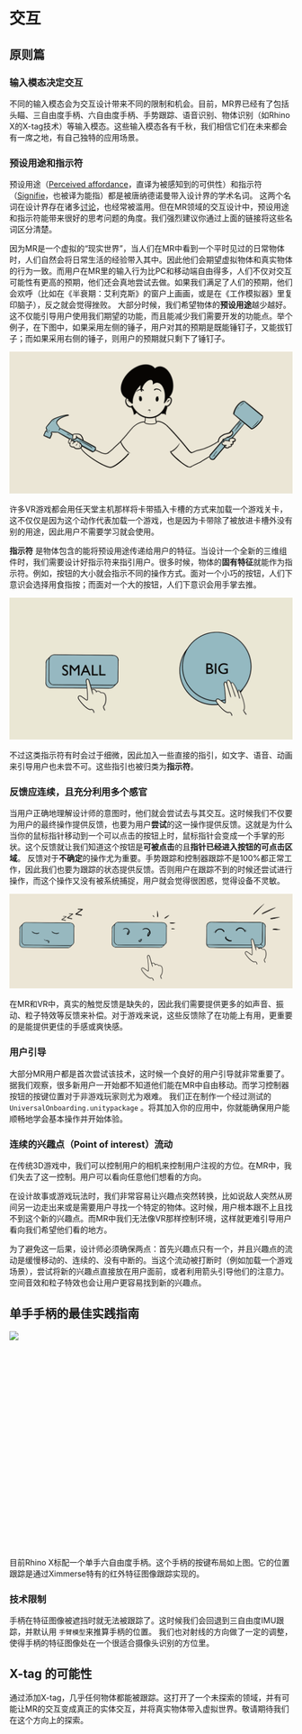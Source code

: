 # 交互

## 原则篇

### 输入模态决定交互
不同的输入模态会为交互设计带来不同的限制和机会。目前，MR界已经有了包括头瞄、三自由度手柄、六自由度手柄、手势跟踪、语音识别、物体识别（如Rhino X的X-tag技术）等输入模态。这些输入模态各有千秋，我们相信它们在未来都会有一席之地，有自己独特的应用场景。

### 预设用途和指示符
预设用途（[Perceived affordance](https://www.zhihu.com/question/19608055/answer/13492182)，直译为被感知到的可供性）和指示符（[Signifie](https://www.zhihu.com/question/19965677/answer/106097258)，也被译为能指）都是被唐纳德诺曼带入设计界的学术名词。
这两个名词在设计界存在诸多[讨论](https://ux.stackexchange.com/a/94270)，也经常被滥用。但在MR领域的交互设计中，预设用途和指示符能带来很好的思考问题的角度。我们强烈建议你通过上面的链接将这些名词区分清楚。

因为MR是一个虚拟的“现实世界”，当人们在MR中看到一个平时见过的日常物体时，人们自然会将日常生活的经验带入其中。因此他们会期望虚拟物体和真实物体的行为一致。而用户在MR里的输入行为比PC和移动端自由得多，人们不仅对交互可能性有更高的预期，他们还会真地尝试去做。如果我们满足了人们的预期，他们会欢呼（比如在《半衰期：艾利克斯》的窗户上画画，或是在《工作模拟器》里复印脑子），反之就会觉得挫败。
大部分时候，我们希望物体的**预设用途**越少越好。这不仅能引导用户使用我们期望的功能，而且能减少我们需要开发的功能点。举个例子，在下图中，如果采用左侧的锤子，用户对其的预期是既能锤钉子，又能拔钉子；而如果采用右侧的锤子，则用户的预期就只剩下了锤钉子。

![Two affordances in one](../images/interaction_affordances.jpg)

许多VR游戏都会用任天堂主机那样将卡带插入卡槽的方式来加载一个游戏关卡，这不仅仅是因为这个动作代表加载一个游戏，也是因为卡带除了被放进卡槽外没有别的用途，因此用户不需要学习就会使用。

**指示符** 是物体包含的能将预设用途传递给用户的特征。当设计一个全新的三维组件时，我们需要设计好指示符来指引用户。很多时候，物体的**固有特征**就能作为指示符。例如，按钮的大小就会指示不同的操作方式。面对一个小巧的按钮，人们下意识会选择用食指按；而面对一个大的按钮，人们下意识会用手掌去推。

![Size can be signifier](../images/interaction_button.jpg)

不过这类指示符有时会过于细微，因此加入一些直接的指引，如文字、语音、动画来引导用户也未尝不可。这些指引也被归类为**指示符**。

### 反馈应连续，且充分利用多个感官
当用户正确地理解设计师的意图时，他们就会尝试去与其交互。这时候我们不仅要为用户的最终操作提供反馈，也要为用户**尝试**的这一操作提供反馈。这就是为什么当你的鼠标指针移动到一个可以点击的按钮上时，鼠标指针会变成一个手掌的形状。这个反馈就让我们知道这个按钮是**可被点击**的且**指针已经进入按钮的可点击区域**。
反馈对于**不确定**的操作尤为重要。手势跟踪和控制器跟踪不是100%都正常工作，因此我们也要为跟踪的状态提供反馈。否则用户在跟踪不到的时候还尝试进行操作，而这个操作又没有被系统捕捉，用户就会觉得很困惑，觉得设备不灵敏。

![Feedback removes uncertainty](../images/interaction_feedback.jpg)

在MR和VR中，真实的触觉反馈是缺失的，因此我们需要提供更多的如声音、振动、粒子特效等反馈来补偿。对于游戏来说，这些反馈除了在功能上有用，更重要的是能提供更佳的手感或爽快感。

### 用户引导
大部分MR用户都是首次尝试该技术，这时候一个良好的用户引导就非常重要了。据我们观察，很多新用户一开始都不知道他们能在MR中自由移动。而学习控制器按钮的按键位置对于非游戏玩家则尤为艰难。
我们正在制作一个经过测试的 `UniversalOnboarding.unitypackage` 。将其加入你的应用中，你就能确保用户能顺畅地学会基本操作并开始体验。

### 连续的兴趣点（Point of interest）流动
在传统3D游戏中，我们可以控制用户的相机来控制用户注视的方位。在MR中，我们失去了这一控制。用户可以看向任意他们想看的方向。

在设计故事或游戏玩法时，我们非常容易让兴趣点突然转换，比如说敌人突然从房间另一边走出来或是需要用户寻找一个特定的物体。这时候，用户根本跟不上且找不到这个新的兴趣点。而MR中我们无法像VR那样控制环境，这样就更难引导用户看向我们希望他们看的地方。

为了避免这一后果，设计师必须确保两点：首先兴趣点只有一个，并且兴趣点的流动是缓慢移动的、连续的、没有中断的。当这个流动被打断时（例如加载一个游戏场景），尝试将新的兴趣点直接放在用户面前，或者利用箭头引导他们的注意力。空间音效和粒子特效也会让用户更容易找到新的兴趣点。

## 单手手柄的最佳实践指南
<img src="images/Interaction_controller.png" height="400" style="margin: 0 auto; display: block;">
目前Rhino X标配一个单手六自由度手柄。这个手柄的按键布局如上图。它的位置跟踪是通过Ximmerse特有的红外特征图像跟踪实现的。

### 技术限制
手柄在特征图像被遮挡时就无法被跟踪了。这时候我们会回退到三自由度IMU跟踪，并默认用 `手臂模型`来推算手柄的位置。
我们也对射线的方向做了一定的调整，使得手柄的特征图像处在一个很适合摄像头识别的方位里。

<!-- ### Grab
Grabbing is a fundamental interaction in MR. Feedbacks for hovering, grabbing can be easily added with our `InteractionToolkit.unitypackage`.
For far field interaction, we came up with several novel interaction techniques which you can try out.
#### Far field grabbing techniques : Zoom Grab and Portal Grab
[zoom grab]
[distance hover grab] -->
<!-- ### Onboarding -->

## X-tag 的可能性
通过添加X-tag，几乎任何物体都能被跟踪。这打开了一个未探索的领域，并有可能让MR的交互变成真正的实体交互，并将真实物体带入虚拟世界。敬请期待我们在这个方向上的探索。
<!--
### Technology limitations
### Case study: MR Kitchen Kit
-->
